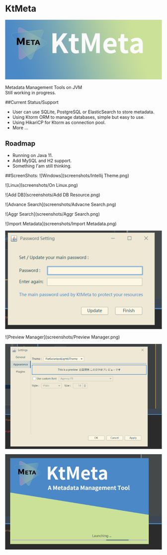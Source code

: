 # KtMeta
![logo](src/main/resources/imgs/AboutHead.png)  

Metadata Management Tools on JVM  
Still working in progress.

##Current Status/Support
* User can use SQLite, PostgreSQL or ElasticSearch to store metadata.
* Using Ktorm ORM to manage databases, simple but easy to use.
* Using HikariCP for Ktorm as connection pool.
* More ...

## Roadmap
* Running on Java 11.
* Add MySQL and H2 support.
* Something I'am still thinking.

##ScreenShots:
![Windows](screenshots/Intellij Theme.png)
  
![Linux](screenshots/On Linux.png)  

![Add DB](screenshots/Add DB Resource.png) 

![Advance Search](screenshots/Advacne Search.png)  

![Aggr Search](screenshots/Aggr Search.png)  

![Import Metadata](screenshots/Import Metadata.png)  

![Password](screenshots/Password.png)

![Preview Manager](screenshots/Preview Manager.png)  

![Settings](screenshots/Settings.png)

![Launching](screenshots/Launching.png)